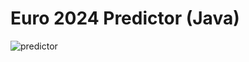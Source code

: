 # Euro 2024 Predictor (Java)

![predictor](https://github.com/bcp2306/EURO-2024-PREDICTOR/assets/108080525/3c111b5b-877e-4bad-af11-ca9bde4fa08f)
